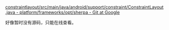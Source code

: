 [constraintlayout/src/main/java/android/support/constraint/ConstraintLayout.java - platform/frameworks/opt/sherpa - Git at Google](https://android.googlesource.com/platform/frameworks/opt/sherpa/+/studio-3.0/constraintlayout/src/main/java/android/support/constraint/ConstraintLayout.java)

好像暂时没有源码，只能在线查看。
